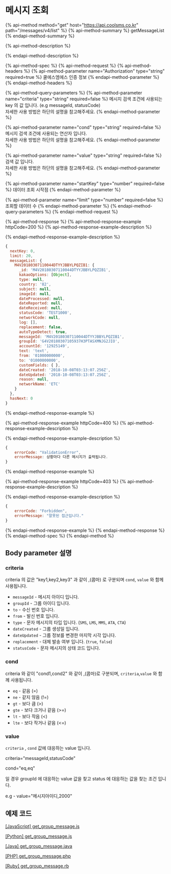 # 메시지 조회

{% api-method method="get" host="https://api.coolsms.co.kr" path="/messages/v4/list" %}
{% api-method-summary %}
getMessageList
{% endapi-method-summary %}

{% api-method-description %}

{% endapi-method-description %}

{% api-method-spec %}
{% api-method-request %}
{% api-method-headers %}
{% api-method-parameter name="Authorization" type="string" required=true %}
쿨에스엠에스 인증 정보
{% endapi-method-parameter %}
{% endapi-method-headers %}

{% api-method-query-parameters %}
{% api-method-parameter name="criteria" type="string" required=false %}
메시지 검색 조건에 사용되는 key 의 값 입니다. \(e.g messageId, statusCode\)  
자세한 사용 방법은 하단의 설명을 참고해주세요.
{% endapi-method-parameter %}

{% api-method-parameter name="cond" type="string" required=false %}
메시지 검색 조건에 사용되는 연산자 입니다.  
자세한 사용 방법은 하단의 설명을 참고해주세요.
{% endapi-method-parameter %}

{% api-method-parameter name="value" type="string" required=false %}
검색 값 입니다.  
자세한 사용 방법은 하단의 설명을 참고해주세요.
{% endapi-method-parameter %}

{% api-method-parameter name="startKey" type="number" required=false %}
데이터 조회 시작점
{% endapi-method-parameter %}

{% api-method-parameter name="limit" type="number" required=false %}
조회할 데이터 수
{% endapi-method-parameter %}
{% endapi-method-query-parameters %}
{% endapi-method-request %}

{% api-method-response %}
{% api-method-response-example httpCode=200 %}
{% api-method-response-example-description %}

{% endapi-method-response-example-description %}

```javascript
{
  nextKey: 0,
  limit: 20,
  messageList: {
    M4V20180307110044DTYYJBBYLPQZIB1: {
      _id: 'M4V20180307110044DTYYJBBYLPQZIB1',
      kakaoOptions: [Object],
      type: null,
      country: '82',
      subject: null,
      imageId: null,
      dateProcessed: null,
      dateReported: null,
      dateReceived: null,
      statusCode: 'TEST1000',
      networkCode: null,
      log: [],
      replacement: false,
      autoTypeDetect: true,
      messageId: 'M4V20180307110044DTYYJBBYLPQZIB1',
      groupId: 'G4V20180307105937H3PTASXMNJG2JIO',
      accountId: '12925149',
      text: 'text',
      from: '01000000000',
      to: '01000000000',
      customFields: { },
      dateCreated: '2018-10-08T03:13:07.256Z',
      dateUpdated: '2018-10-08T03:13:07.256Z',
      reason: null,
      networkName: 'ETC'
    }
  },
  hasNext: 0
}
```
{% endapi-method-response-example %}

{% api-method-response-example httpCode=400 %}
{% api-method-response-example-description %}

{% endapi-method-response-example-description %}

```javascript
{
    errorCode: "ValidationError",
    errorMessage: 상황마다 다른 메시지가 출력됩니다.
}
```
{% endapi-method-response-example %}

{% api-method-response-example httpCode=403 %}
{% api-method-response-example-description %}

{% endapi-method-response-example-description %}

```javascript
{
    errorCode: "Forbidden",
    errorMessage: "잘못된 접근입니다."
}
```
{% endapi-method-response-example %}
{% endapi-method-response %}
{% endapi-method-spec %}
{% endapi-method %}

## Body parameter 설명

### criteria

criteria 의 값은 "key1,key2,key3" 과 같이 ,\(콤마\) 로 구분되며 `cond`, `value` 와 함께 사용됩니다.

* `messageId` - 메시지 아이디 입니다.
* `groupId` - 그룹 아이디 입니다.
* `to` - 수신 번호 입니다.
* `from` - 발신 번호 입니다.
* `type` - 문자 메시지의 타입 입니다.  \(`SMS`, `LMS`, `MMS`, `ATA`, `CTA`\)
* `dateCreated` - 그룹 생성일 입니다.
* `dateUpdated` - 그룹 정보를 변경한 마지막 시각 입니다.
* `replacement` - 대체 발송 여부 입니다. \(`true`, `false`\)
* `statusCode` - 문자 메시지의 상태 코드 입니다.

### cond

criteria 와 같이 "cond1,cond2" 와 같이 ,\(콤마\)로 구분되며, `criteria`,`value` 와 함께 사용됩니다.

* `eq` - 같음 \(=\)
* `ne` - 같지 않음 \(!=\)
* `gt` - 보다 큼 \(&gt;\)
* `gte` - 보다 크거나 같음 \(&gt;=\)
* `lt` - 보다 작음 \(&lt;\)
* `lte` - 보다 작거나 같음 \(&lt;=\)

### value

`criteria` , `cond` 값에 대응하는 value 입니다.

criteria="messageId,statusCode"

cond="eq,eq"

일 경우 groupId 에 대응하는 value 값을 찾고 status 에 대응하는 값을 찾는 조건 입니다.

e.g - value="메시지아이디,2000"

## 예제 코드

[\[JavaScript\] get\_group\_message.js](https://github.com/solapi/examples/blob/master/javascript/get_group_message.js)

[\[Python\] get\_group\_message.js](https://github.com/solapi/examples/tree/master/python/group)

[\[Java\] get\_group\_message.java](https://github.com/solapi/examples/tree/master/java)

[\[PHP\] get\_group\_message.php](https://github.com/solapi/examples/blob/master/php/get_group_messages.php)

[\[Ruby\] get\_group\_message.rb](https://github.com/solapi/examples/blob/master/ruby/get_group_messages.rb)

